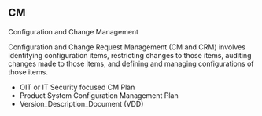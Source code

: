 ## CM	

Configuration and Change Management	

Configuration and Change Request Management (CM and CRM) involves identifying configuration items, restricting changes to those items, auditing changes made to those items, and defining and managing configurations of those items. 	

- OIT or IT Security focused CM Plan
- Product System Configuration Management Plan
- Version_Description_Document (VDD)
